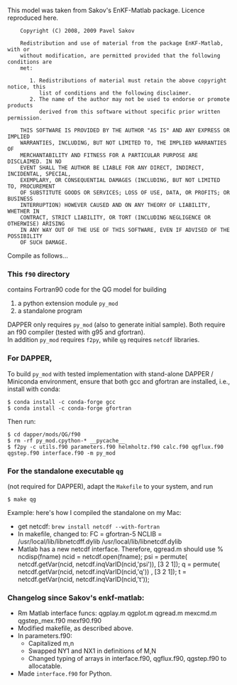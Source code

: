 This model was taken from Sakov's EnKF-Matlab package.
Licence reproduced here.

        Copyright (C) 2008, 2009 Pavel Sakov

        Redistribution and use of material from the package EnKF-Matlab, with or
        without modification, are permitted provided that the following conditions are 
        met:
        
           1. Redistributions of material must retain the above copyright notice, this
              list of conditions and the following disclaimer.
           2. The name of the author may not be used to endorse or promote products
              derived from this software without specific prior written permission.
        
        THIS SOFTWARE IS PROVIDED BY THE AUTHOR "AS IS" AND ANY EXPRESS OR IMPLIED 
        WARRANTIES, INCLUDING, BUT NOT LIMITED TO, THE IMPLIED WARRANTIES OF
        MERCHANTABILITY AND FITNESS FOR A PARTICULAR PURPOSE ARE DISCLAIMED. IN NO
        EVENT SHALL THE AUTHOR BE LIABLE FOR ANY DIRECT, INDIRECT, INCIDENTAL, SPECIAL,
        EXEMPLARY, OR CONSEQUENTIAL DAMAGES (INCLUDING, BUT NOT LIMITED TO, PROCUREMENT
        OF SUBSTITUTE GOODS OR SERVICES; LOSS OF USE, DATA, OR PROFITS; OR BUSINESS
        INTERRUPTION) HOWEVER CAUSED AND ON ANY THEORY OF LIABILITY, WHETHER IN
        CONTRACT, STRICT LIABILITY, OR TORT (INCLUDING NEGLIGENCE OR OTHERWISE) ARISING
        IN ANY WAY OUT OF THE USE OF THIS SOFTWARE, EVEN IF ADVISED OF THE POSSIBILITY
        OF SUCH DAMAGE.

Compile as follows...

### This `f90` directory
contains Fortran90 code for the QG model for building

1. a python extension module `py_mod`
2. a standalone program

DAPPER only requires `py_mod` (also to generate initial sample).
Both require an f90 compiler (tested with g95 and gfortran).  
In addition  `py_mod` requires `f2py`, while `qg` requires `netcdf` libraries.


### For DAPPER,
To build `py_mod` with tested implementation with stand-alone DAPPER / Miniconda
environment, ensure that both gcc and gfortran are installed, i.e., install with conda:
    
    $ conda install -c conda-forge gcc
    $ conda install -c conda-forge gfortran
    
Then run:

    $ cd dapper/mods/QG/f90
    $ rm -rf py_mod.cpython-* __pycache__
    $ f2py -c utils.f90 parameters.f90 helmholtz.f90 calc.f90 qgflux.f90 qgstep.f90 interface.f90 -m py_mod

### For the standalone executable `qg`
(not required for DAPPER), adapt the `Makefile` to your system, and run

    $ make qg

Example: here's how I compiled the standalone on my Mac:

- get netcdf: `brew install netcdf --with-fortran`
- In makefile, changed to:
      FC = gfortran-5
      NCLIB = /usr/local/lib/libnetcdff.dylib /usr/local/lib/libnetcdf.dylib
- Matlab has a new netcdf interface. Therefore, qgread.m should use
      % ncdisp(fname)
      ncid = netcdf.open(fname);
      psi  = permute( netcdf.getVar(ncid, netcdf.inqVarID(ncid,'psi')), [3 2 1]);
      q    = permute( netcdf.getVar(ncid, netcdf.inqVarID(ncid,'q'))  , [3 2 1]);
      t    = netcdf.getVar(ncid, netcdf.inqVarID(ncid,'t'));

### Changelog since Sakov's enkf-matlab:

- Rm Matlab interface funcs: qgplay.m qgplot.m qgread.m mexcmd.m qgstep_mex.f90 mexf90.f90
- Modified makefile, as described above.
- In parameters.f90:
    - Capitalized m,n
    - Swapped NY1 and NX1 in definitions of M,N
    - Changed typing of arrays in interface.f90, qgflux.f90, qgstep.f90 to allocatable.
- Made `interface.f90` for Python.
